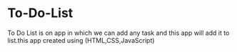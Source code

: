 # To-Do-List
To Do List is on app in which we can add any task and this app will add it to list.this app created using (HTML,CSS,JavaScript)
